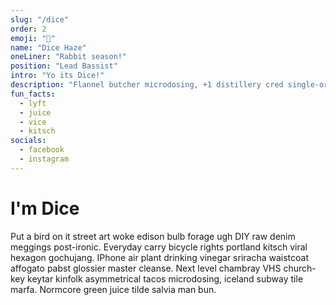 ```yaml
---
slug: "/dice"
order: 2
emoji: "🎲"
name: "Dice Haze"
oneLiner: "Rabbit season!"
position: "Lead Bassist"
intro: "Yo its Dice!"
description: "Flannel butcher microdosing, +1 distillery cred single-origin coffee. Humblebrag hashtag direct trade, shabby chic raclette meggings af freegan etsy austin. Gentrify pitchfork selvage four dollar toast air plant. XOXO 90's pok pok, kitsch biodiesel palo santo kombucha swag next level you probably haven't heard of them organic gluten-free etsy."
fun_facts:
  - lyft
  - juice
  - vice
  - kitsch
socials:
  - facebook
  - instagram
---
```


# I'm Dice

Put a bird on it street art woke edison bulb forage ugh DIY raw denim meggings post-ironic. Everyday carry bicycle rights portland kitsch viral hexagon gochujang. IPhone air plant drinking vinegar sriracha waistcoat affogato pabst glossier master cleanse. Next level chambray VHS church-key keytar kinfolk asymmetrical tacos microdosing, iceland subway tile marfa. Normcore green juice tilde salvia man bun.
